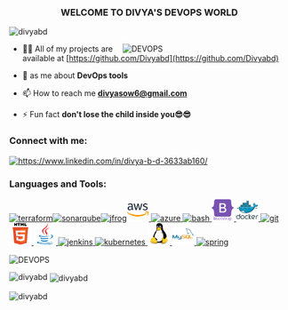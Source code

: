 <h3 align="center">WELCOME TO DIVYA'S DEVOPS WORLD</h3>

<p align="left"> <img src="https://komarev.com/ghpvc/?username=divyabd&label=Profile%20views&color=0e75b6&style=flat" alt="divyabd" /> </p>

<img align="right" alt="DEVOPS" width="300" src="https://cdn.dribbble.com/users/926537/screenshots/4502902/dev-ops-gif-dr.gif">

- 👨‍💻 All of my projects are available at [https://github.com/Divyabd](https://github.com/Divyabd)

- 💬 as me about **DevOps tools**

- 📫 How to reach me **divyasow6@gmail.com**

- ⚡ Fun fact **don't lose the child inside you😎😎**

<h3 align="left">Connect with me:</h3>
<p align="left">
<a href="https://linkedin.com/in/https://www.linkedin.com/in/divya-b-d-3633ab160/" target="blank"><img align="center" src="https://raw.githubusercontent.com/rahuldkjain/github-profile-readme-generator/master/src/images/icons/Social/linked-in-alt.svg" alt="https://www.linkedin.com/in/divya-b-d-3633ab160/" height="30" width="40" /></a>
</p>

<h3 align="left">Languages and Tools:</h3>
<p align="left"> <a href="https://aws.amazon.com" target="_blank" rel="noreferrer"> <img src="https://opensenselabs.com/sites/default/files/inline-images/terraform.png" alt="terraform" width="40" height="40"/><img src="https://i0.wp.com/www.naturalborncoder.com/wp-content/uploads/2015/05/sonarqube_logo_720.png?resize=720%2C200" alt="sonarqube" width="40" height="40"/><img src="https://sdtimes.com/wp-content/uploads/2018/10/jfrog-logo-1.png" alt="jfrog" width="40" height="40"/><img src="https://raw.githubusercontent.com/devicons/devicon/master/icons/amazonwebservices/amazonwebservices-original-wordmark.svg" alt="aws" width="40" height="40"/> </a> <a href="https://azure.microsoft.com/en-in/" target="_blank" rel="noreferrer"> <img src="https://www.vectorlogo.zone/logos/microsoft_azure/microsoft_azure-icon.svg" alt="azure" width="40" height="40"/> </a> <a href="https://www.gnu.org/software/bash/" target="_blank" rel="noreferrer"> <img src="https://www.vectorlogo.zone/logos/gnu_bash/gnu_bash-icon.svg" alt="bash" width="40" height="40"/> </a> <a href="https://getbootstrap.com" target="_blank" rel="noreferrer"> <img src="https://raw.githubusercontent.com/devicons/devicon/master/icons/bootstrap/bootstrap-plain-wordmark.svg" alt="bootstrap" width="40" height="40"/> </a> <a href="https://www.docker.com/" target="_blank" rel="noreferrer"> <img src="https://raw.githubusercontent.com/devicons/devicon/master/icons/docker/docker-original-wordmark.svg" alt="docker" width="40" height="40"/> </a> <a href="https://git-scm.com/" target="_blank" rel="noreferrer"> <img src="https://www.vectorlogo.zone/logos/git-scm/git-scm-icon.svg" alt="git" width="40" height="40"/> </a> <a href="https://www.w3.org/html/" target="_blank" rel="noreferrer"> <img src="https://raw.githubusercontent.com/devicons/devicon/master/icons/html5/html5-original-wordmark.svg" alt="html5" width="40" height="40"/> </a> <a href="https://www.java.com" target="_blank" rel="noreferrer"> <img src="https://raw.githubusercontent.com/devicons/devicon/master/icons/java/java-original.svg" alt="java" width="40" height="40"/> </a> <a href="https://www.jenkins.io" target="_blank" rel="noreferrer"> <img src="https://www.vectorlogo.zone/logos/jenkins/jenkins-icon.svg" alt="jenkins" width="40" height="40"/> </a> <a href="https://kubernetes.io" target="_blank" rel="noreferrer"> <img src="https://www.vectorlogo.zone/logos/kubernetes/kubernetes-icon.svg" alt="kubernetes" width="40" height="40"/> </a> <a href="https://www.linux.org/" target="_blank" rel="noreferrer"> <img src="https://raw.githubusercontent.com/devicons/devicon/master/icons/linux/linux-original.svg" alt="linux" width="40" height="40"/> </a> <a href="https://www.mysql.com/" target="_blank" rel="noreferrer"> <img src="https://raw.githubusercontent.com/devicons/devicon/master/icons/mysql/mysql-original-wordmark.svg" alt="mysql" width="40" height="40"/> </a> <a href="https://spring.io/" target="_blank" rel="noreferrer"> <img src="https://www.vectorlogo.zone/logos/springio/springio-icon.svg" alt="spring" width="40" height="40"/> </a> </p>

<p><img align="center" alt="DEVOPS" width="100" src="https://i.pinimg.com/originals/f0/2f/c3/f02fc3aed73d467bcd5a9acd046b45da.gif"></p>


<p><img align="left" src="https://github-readme-stats.vercel.app/api/top-langs?username=divyabd&show_icons=true&locale=en&layout=compact" alt="divyabd" /></p>

<p>&nbsp;<img align="center" src="https://github-readme-stats.vercel.app/api?username=divyabd&show_icons=true&locale=en" alt="divyabd" /></p>

<p><img align="center" src="https://github-readme-streak-stats.herokuapp.com/?user=divyabd&" alt="divyabd" /></p>
